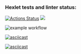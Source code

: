 ### Hexlet tests and linter status:

[![Actions Status](https://github.com/TopchiyVictor/frontend-project-lvl1/workflows/hexlet-check/badge.svg)](https://github.com/TopchiyVictor/frontend-project-lvl1/actions)
<a href="https://codeclimate.com/github/codeclimate/codeclimate/maintainability"><img src="https://api.codeclimate.com/v1/badges/a99a88d28ad37a79dbf6/maintainability" /></a>

![example workflow](https://github.com/TopchiyVictor/frontend-project-lvl1/actions/workflows/make-lint.yml/badge.svg)

[![asciicast](https://asciinema.org/a/486596.svg)](https://asciinema.org/a/486596)

[![asciicast](https://asciinema.org/a/487631.svg)](https://asciinema.org/a/487631)
